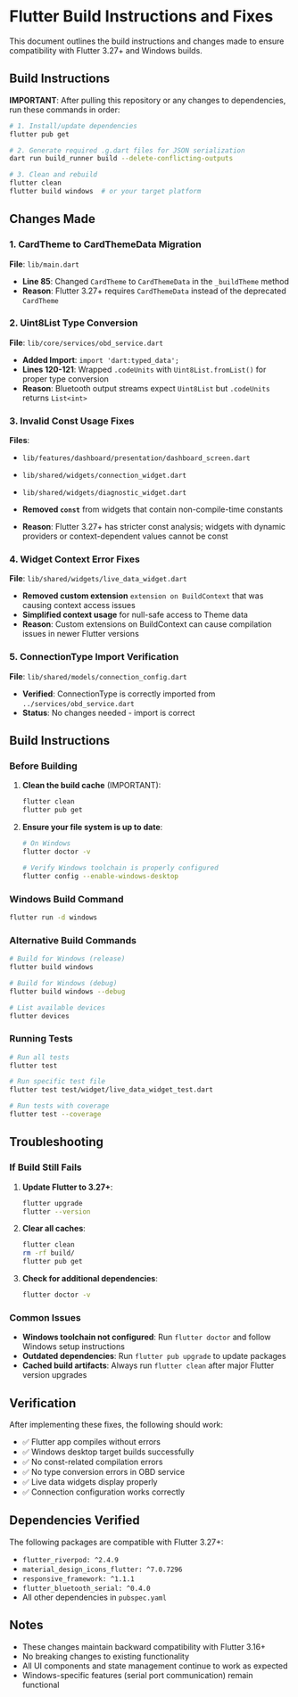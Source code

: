 # Flutter Build Instructions and Fixes

This document outlines the build instructions and changes made to ensure compatibility with Flutter 3.27+ and Windows builds.

## Build Instructions

**IMPORTANT**: After pulling this repository or any changes to dependencies, run these commands in order:

```bash
# 1. Install/update dependencies
flutter pub get

# 2. Generate required .g.dart files for JSON serialization
dart run build_runner build --delete-conflicting-outputs

# 3. Clean and rebuild
flutter clean
flutter build windows  # or your target platform
```

## Changes Made

### 1. CardTheme to CardThemeData Migration
**File**: `lib/main.dart`
- **Line 85**: Changed `CardTheme` to `CardThemeData` in the `_buildTheme` method
- **Reason**: Flutter 3.27+ requires `CardThemeData` instead of the deprecated `CardTheme`

### 2. Uint8List Type Conversion
**File**: `lib/core/services/obd_service.dart`
- **Added Import**: `import 'dart:typed_data';`
- **Lines 120-121**: Wrapped `.codeUnits` with `Uint8List.fromList()` for proper type conversion
- **Reason**: Bluetooth output streams expect `Uint8List` but `.codeUnits` returns `List<int>`

### 3. Invalid Const Usage Fixes
**Files**: 
- `lib/features/dashboard/presentation/dashboard_screen.dart`
- `lib/shared/widgets/connection_widget.dart`
- `lib/shared/widgets/diagnostic_widget.dart`

- **Removed `const`** from widgets that contain non-compile-time constants
- **Reason**: Flutter 3.27+ has stricter const analysis; widgets with dynamic providers or context-dependent values cannot be const

### 4. Widget Context Error Fixes
**File**: `lib/shared/widgets/live_data_widget.dart`
- **Removed custom extension** `extension on BuildContext` that was causing context access issues
- **Simplified context usage** for null-safe access to Theme data
- **Reason**: Custom extensions on BuildContext can cause compilation issues in newer Flutter versions

### 5. ConnectionType Import Verification
**File**: `lib/shared/models/connection_config.dart`
- **Verified**: ConnectionType is correctly imported from `../services/obd_service.dart`
- **Status**: No changes needed - import is correct

## Build Instructions

### Before Building
1. **Clean the build cache** (IMPORTANT):
   ```bash
   flutter clean
   flutter pub get
   ```

2. **Ensure your file system is up to date**:
   ```bash
   # On Windows
   flutter doctor -v
   
   # Verify Windows toolchain is properly configured
   flutter config --enable-windows-desktop
   ```

### Windows Build Command
```bash
flutter run -d windows
```

### Alternative Build Commands
```bash
# Build for Windows (release)
flutter build windows

# Build for Windows (debug)
flutter build windows --debug

# List available devices
flutter devices
```

### Running Tests
```bash
# Run all tests
flutter test

# Run specific test file
flutter test test/widget/live_data_widget_test.dart

# Run tests with coverage
flutter test --coverage
```

## Troubleshooting

### If Build Still Fails
1. **Update Flutter to 3.27+**:
   ```bash
   flutter upgrade
   flutter --version
   ```

2. **Clear all caches**:
   ```bash
   flutter clean
   rm -rf build/
   flutter pub get
   ```

3. **Check for additional dependencies**:
   ```bash
   flutter doctor -v
   ```

### Common Issues
- **Windows toolchain not configured**: Run `flutter doctor` and follow Windows setup instructions
- **Outdated dependencies**: Run `flutter pub upgrade` to update packages
- **Cached build artifacts**: Always run `flutter clean` after major Flutter version upgrades

## Verification

After implementing these fixes, the following should work:
- ✅ Flutter app compiles without errors
- ✅ Windows desktop target builds successfully  
- ✅ No const-related compilation errors
- ✅ No type conversion errors in OBD service
- ✅ Live data widgets display properly
- ✅ Connection configuration works correctly

## Dependencies Verified

The following packages are compatible with Flutter 3.27+:
- `flutter_riverpod: ^2.4.9`
- `material_design_icons_flutter: ^7.0.7296`
- `responsive_framework: ^1.1.1`
- `flutter_bluetooth_serial: ^0.4.0`
- All other dependencies in `pubspec.yaml`

## Notes

- These changes maintain backward compatibility with Flutter 3.16+
- No breaking changes to existing functionality
- All UI components and state management continue to work as expected
- Windows-specific features (serial port communication) remain functional